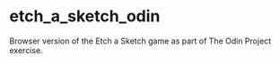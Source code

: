 # etch_a_sketch_odin
Browser version of the Etch a Sketch game as part of The Odin Project exercise.
